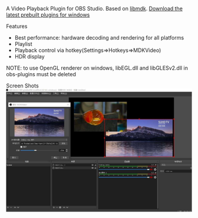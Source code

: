 A Video Playback Plugin for OBS Studio. Based on [libmdk](https://github.com/wang-bin/mdk-sdk). [Download the latest prebuilt plugins for windows](https://sourceforge.net/projects/mdk-sdk/files/obs-plugin/)

Features
- Best performance: hardware decoding and rendering for all platforms
- Playlist
- Playback control via hotkey(Settings=>Hotkeys=>MDKVideo)
- HDR display

NOTE: to use OpenGL renderer on windows, libEGL.dll and libGLESv2.dll in obs-plugins must be deleted

Screen Shots
![windows](screenshot/obs-mdk-win32.jpg)
